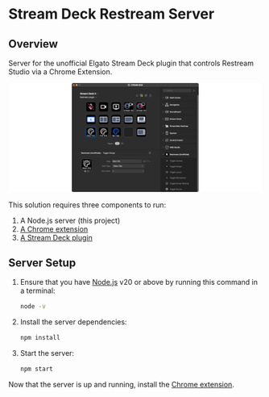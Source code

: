 # Stream Deck Restream Server

## Overview

Server for the unofficial Elgato Stream Deck plugin that controls Restream Studio via a Chrome Extension.

![Screenshot of the Stream Deck plugin](https://github.com/pozil/streamdeck-restream-plugin/raw/main/src/org.pozil.restream.sdPlugin/previews/screenshot.png)

This solution requires three components to run:
1. A Node.js server (this project)
1. [A Chrome extension](https://github.com/pozil/restream-chrome-extension)
1. [A Stream Deck plugin](https://github.com/pozil/streamdeck-restream-plugin)

## Server Setup

1. Ensure that you have [Node.js](https://nodejs.org/en) v20 or above by running this command in a terminal:
    ```sh
    node -v
    ```

1. Install the server dependencies:
    ```sh
    npm install
    ```

1. Start the server:
    ```sh
    npm start
    ```

Now that the server is up and running, install the [Chrome extension](https://github.com/pozil/restream-chrome-extension).
